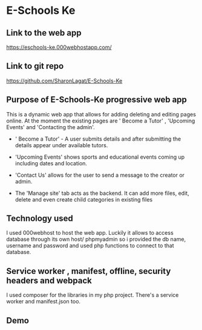 # E-Schools Ke
## Link to the web app 
https://eschools-ke.000webhostapp.com/
## Link to git repo
https://github.com/SharonLagat/E-Schools-Ke
## Purpose of E-Schools-Ke progressive web app
This is a dynamic web app that allows for adding deleting and editing pages online. At the moment the existing pages are ' Become a Tutor' , 'Upcoming Events' and 'Contacting the admin'. 
- ' Become a Tutor' - A user submits details and after submitting the details appear under available tutors.
- 'Upcoming Events' shows sports and educational events coming up including dates and location.
- 'Contact Us' allows for the user to send a message to the creator or admin.

- The 'Manage site' tab acts as the backend. It can add more files, edit, delete and even create child categories in existing files

## Technology used
I used 000webhost to host the web app.
Luckily it allows to access database through its own host/ phpmyadmin so i provided the db name, username and password and used php functions to connect to that database.

## Service worker , manifest, offline, security headers and webpack 
I used composer for the libraries in my php project. There's a service worker and manifest.json too.

## Demo










